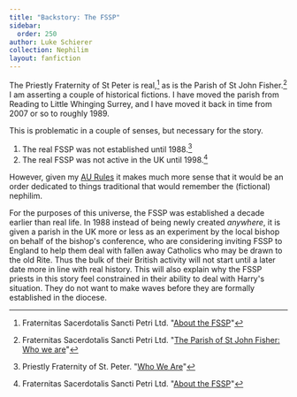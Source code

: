 ```yaml
---
title: "Backstory: The FSSP"
sidebar:
  order: 250
author: Luke Schierer
collection: Nephilim
layout: fanfiction
---
```


The Priestly Fraternity of St Peter is real,[^211219-4] as is the Parish of St
John Fisher.[^211219-5]  I am asserting a couple of historical fictions.  I have
moved the parish from Reading to Little Whinging Surrey, and I have moved it back
in time from 2007 or so to roughly 1989.

This is problematic in a couple of senses, but necessary for the story.

1. The real FSSP was not established until 1988.[^211219-6]
2. The real FSSP was not active in the UK until 1998.[^211219-7]

However, given my [AU Rules][AA] it makes much
more sense that it would be an order dedicated to things traditional that would
remember the (fictional) nephilim.

For the purposes of this universe, the FSSP was established a decade earlier
than real life.  In 1988 instead of being newly created *anywhere*, it is given
a parish in the UK more or less as an experiment by the local bishop on behalf
of the bishop's conference, who are considering inviting FSSP to England to help
them deal with fallen away Catholics who may be drawn to the old Rite.  Thus the
bulk of their British activity will not start until a later date more in line
with real history.  This will also explain why the FSSP priests in this story
feel constrained in their ability to deal with Harry's situation.  They do not
want to make waves before they are formally established in the diocese.

[AA]: <../../Appendices/Points%20of%20Divergence/>

[^211219-4]: Fraternitas Sacerdotalis Sancti Petri Ltd. "[About the FSSP](https://fssp.org.uk/about-the-fssp/)"

[^211219-5]: Fraternitas Sacerdotalis Sancti Petri Ltd. "[The Parish of St John Fisher: Who we are](https://fssp.org.uk/reading/the-parish-of-st-john-fisher-who-we-are/)"

[^211219-6]: Priestly Fraternity of St. Peter. "[Who We Are](https://fssp.com/who-we-are/)"

[^211219-7]: Fraternitas Sacerdotalis Sancti Petri Ltd. "[About the FSSP](https://fssp.org.uk/about-the-fssp/)"
